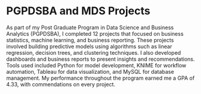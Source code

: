 # PGPDSBA and MDS Projects
As part of my Post Graduate Program in Data Science and Business Analytics (PGPDSBA), I completed 12 projects that focused on business statistics, machine learning, and business reporting. These projects involved building predictive models using algorithms such as linear regression, decision trees, and clustering techniques. I also developed dashboards and business reports to present insights and recommendations. Tools used included Python for model development, KNIME for workflow automation, Tableau for data visualization, and MySQL for database management. My performance throughout the program earned me a GPA of 4.33, with commendations on every project.

